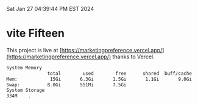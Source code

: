 Sat Jan 27 04:39:44 PM EST 2024

# vite Fifteen


This project is live at [https://marketingpreference.vercel.app/](https://marketingpreference.vercel.app/) thanks to Vercel.

```bash
System Memory
               total        used        free      shared  buff/cache   available
Mem:            15Gi       6.3Gi       1.5Gi       1.1Gi       9.0Gi       9.0Gi
Swap:          8.0Gi       551Mi       7.5Gi
System Storage
334M	.
```
```bash
